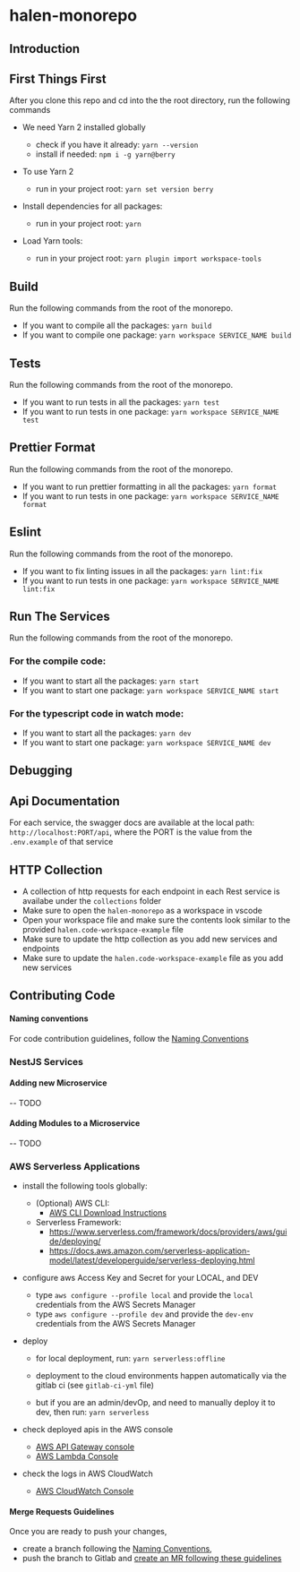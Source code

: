 # halen-monorepo

## Introduction

## First Things First
After you clone this repo and cd into the the root directory, run the following commands

- We need Yarn 2 installed globally
  - check if you have it already: `yarn --version`
  - install if needed: `npm i -g yarn@berry`

- To use Yarn 2
  - run in your project root: `yarn set version berry`

- Install dependencies for all packages: 
  - run in your project root: `yarn` 

- Load Yarn tools:
  - run in your project root: `yarn plugin import workspace-tools`


## Build
Run the following commands from the root of the monorepo.
- If you want to compile all the packages: `yarn build`
- If you want to compile one package: `yarn workspace SERVICE_NAME build`



## Tests
Run the following commands from the root of the monorepo.
- If you want to run tests in all the packages: `yarn test`
- If you want to run tests in one package: `yarn workspace SERVICE_NAME test`


## Prettier Format
Run the following commands from the root of the monorepo.
- If you want to run prettier formatting in all the packages: `yarn format`
- If you want to run tests in one package: `yarn workspace SERVICE_NAME format`


## Eslint
Run the following commands from the root of the monorepo.
- If you want to fix linting issues in all the packages: `yarn lint:fix`
- If you want to run tests in one package: `yarn workspace SERVICE_NAME lint:fix`


## Run The Services
Run the following commands from the root of the monorepo.

### For the compile code:
- If you want to start all the packages: `yarn start`
- If you want to start one package: `yarn workspace SERVICE_NAME start`

### For the typescript code in watch mode:
- If you want to start all the packages: `yarn dev`
- If you want to start one package: `yarn workspace SERVICE_NAME dev`


## Debugging


## Api Documentation
For each service, the swagger docs are available at the local path: `http://localhost:PORT/api`, where the PORT is the value from the `.env.example` of that service

## HTTP Collection
- A collection of http requests for each endpoint in each Rest service is availabe under the `collections` folder
- Make sure to open the `halen-monorepo` as a workspace in vscode
- Open your workspace file and make sure the contents look similar to the provided `halen.code-workspace-example` file
- Make sure to update the http collection as you add new services and endpoints
- Make sure to update the `halen.code-workspace-example` file as you add new services


## Contributing Code

#### Naming conventions
For code contribution guidelines, follow the [Naming Conventions](https://gethalen.atlassian.net/wiki/spaces/EBPAP/pages/54755329/Code+Contribution+Guidelines#Naming-Conventions)


### NestJS Services
#### Adding new Microservice
-- TODO

#### Adding Modules to a Microservice
-- TODO



### AWS Serverless Applications
- install the following tools globally:
  - (Optional) AWS CLI:
    - [AWS CLI Download Instructions](https://docs.aws.amazon.com/cli/latest/userguide/getting-started-install.html)
  - Serverless Framework:
    - https://www.serverless.com/framework/docs/providers/aws/guide/deploying/
    - https://docs.aws.amazon.com/serverless-application-model/latest/developerguide/serverless-deploying.html
 
- configure aws Access Key and Secret for your LOCAL, and DEV
  - type `aws configure --profile local` and provide the `local` credentials from the AWS Secrets Manager
  - type `aws configure --profile dev` and provide the `dev-env` credentials from the AWS Secrets Manager 

- deploy
  - for local deployment, run: `yarn serverless:offline`

  - deployment to the cloud environments happen automatically via the gitlab ci (see `gitlab-ci-yml` file)
  - but if you are an admin/devOp, and need to manually deploy it to dev, then run: `yarn serverless`

- check deployed apis in the AWS console
  - [AWS API Gateway console](https://us-east-1.console.aws.amazon.com/apigateway/main/apis?region=us-east-1)
  - [AWS Lambda Console](https://us-east-1.console.aws.amazon.com/lambda/home?region=us-east-1#/applications)
  
- check the logs in AWS CloudWatch
  - [AWS CloudWatch Console](https://us-east-1.console.aws.amazon.com/cloudwatch/home?region=us-east-1#logsV2:log-groups)


#### Merge Requests Guidelines
Once you are ready to push your changes, 
- create a branch following the [Naming Conventions](https://gethalen.atlassian.net/wiki/spaces/EBPAP/pages/54755329/Code+Contribution+Guidelines#Naming-Conventions), 
- push the branch to Gitlab and [create an MR following these guidelines](https://gethalen.atlassian.net/wiki/spaces/EBPAP/pages/54755329/Code+Contribution+Guidelines#Stage%3A-Pushing-to-Gitlab)
